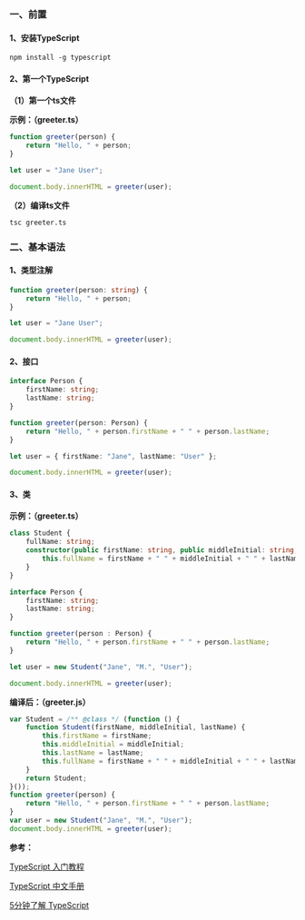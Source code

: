 ### 一、前置

#### 1、安装TypeScript

```
npm install -g typescript
```

#### 2、第一个TypeScript

**（1）第一个ts文件**

**示例：（greeter.ts）**

```typescript
function greeter(person) {
    return "Hello, " + person;
}

let user = "Jane User";

document.body.innerHTML = greeter(user);
```

**（2）编译ts文件**

```
tsc greeter.ts
```

### 二、基本语法

#### 1、类型注解

```typescript
function greeter(person: string) {
    return "Hello, " + person;
}

let user = "Jane User";

document.body.innerHTML = greeter(user);
```

#### 2、接口

```typescript
interface Person {
    firstName: string;
    lastName: string;
}

function greeter(person: Person) {
    return "Hello, " + person.firstName + " " + person.lastName;
}

let user = { firstName: "Jane", lastName: "User" };

document.body.innerHTML = greeter(user);
```
#### 3、类

**示例：（greeter.ts）**
```typescript
class Student {
    fullName: string;
    constructor(public firstName: string, public middleInitial: string, public lastName: string) {
        this.fullName = firstName + " " + middleInitial + " " + lastName;
    }
}

interface Person {
    firstName: string;
    lastName: string;
}

function greeter(person : Person) {
    return "Hello, " + person.firstName + " " + person.lastName;
}

let user = new Student("Jane", "M.", "User");

document.body.innerHTML = greeter(user);
```

**编译后：（greeter.js）**

```javascript
var Student = /** @class */ (function () {
    function Student(firstName, middleInitial, lastName) {
        this.firstName = firstName;
        this.middleInitial = middleInitial;
        this.lastName = lastName;
        this.fullName = firstName + " " + middleInitial + " " + lastName;
    }
    return Student;
}());
function greeter(person) {
    return "Hello, " + person.firstName + " " + person.lastName;
}
var user = new Student("Jane", "M.", "User");
document.body.innerHTML = greeter(user);
```

**参考：**

[TypeScript 入门教程](https://ts.xcatliu.com/)

[TypeScript 中文手册](https://typescript.bootcss.com/)

[5分钟了解 TypeScript](https://typescript.bootcss.com/tutorials/typescript-in-5-minutes.html)

